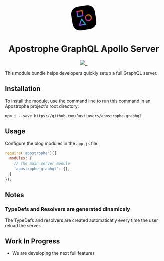 <div align="center">
  <img src="https://raw.githubusercontent.com/apostrophecms/apostrophe/main/logo.svg" alt="ApostropheCMS logo" width="80" height="80">

  <h1>Apostrophe GraphQL Apollo Server</h1>
  <p>
    <a aria-label="Apostrophe logo" href="https://v3.docs.apostrophecms.org">
      <img src="https://img.shields.io/badge/MADE%20FOR%20Apostrophe%203-000000.svg?style=for-the-badge&logo=Apostrophe&labelColor=6516dd">
    </a>
    <a aria-label="Join the community on Discord" href="http://chat.apostrophecms.org">
      <img alt="" src="https://img.shields.io/discord/517772094482677790?color=5865f2&label=Join%20the%20Discord&logo=discord&logoColor=fff&labelColor=000&style=for-the-badge&logoWidth=20">
    </a>
    <a aria-label="License" href="https://github.com/apostrophecms/blog/blob/main/LICENSE.md">
      <img alt="" src="https://img.shields.io/static/v1?style=for-the-badge&labelColor=000000&label=License&message=MIT&color=3DA639">
    </a>
  </p>
</div>

This module bundle helps developers quickly setup a full GraphQL server.

## Installation

To install the module, use the command line to run this command in an Apostrophe project's root directory:

```
npm i --save https://github.com/RustLovers/apostrophe-graphql
```

## Usage

Configure the blog modules in the `app.js` file:

```javascript
require('apostrophe')({
  modules: {
    // The main server module
    'apostrophe-graphql': {},
  }
});
```

## Notes

### TypeDefs and Resolvers are generated dinamicaly

The TypeDefs and resolvers are created automaticatly every time the user reload the server.


## Work In Progress 

- We are developing the next full features
